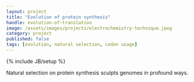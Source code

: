 ```yaml
---
layout: project
title: "Evolution of protein synthesis"
handle: evolution-of-translation
image: /assets/images/projects/electrochemistry-technique.jpeg
category: project
published: false
tags: [evolution, natural selection, codon usage]
---
```

{% include JB/setup %}

Natural selection on protein synthesis sculpts genomes in profound ways.
